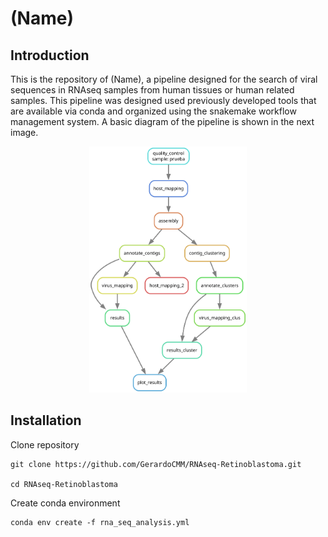 # (Name)


## Introduction

This is the repository of (Name), a pipeline designed for the search of viral sequences in RNAseq samples from human tissues or human related samples. This pipeline was designed used previously developed tools that are available via conda and organized using the snakemake workflow management system. A basic diagram of the pipeline is shown in the next image.

<p align="center" width="100%">
    <img width="50%" src="https://github.com/GerardoCMM/RNAseq-Retinoblastoma/blob/main/dag.svg"> 
</p>

## Installation

Clone repository

```
git clone https://github.com/GerardoCMM/RNAseq-Retinoblastoma.git

cd RNAseq-Retinoblastoma
```

Create conda environment

```
conda env create -f rna_seq_analysis.yml
```